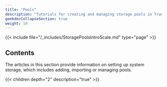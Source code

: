 ```yaml
---
title: "Pools"
description: "Tutorials for creating and managing storage pools in TrueNAS SCALE."
geekdocCollapseSection: true
weight: 10
---
```


{{< include file="/_includes/StoragePoolsIntroScale.md" type="page" >}}

## Contents

The articles in this section provide information on setting up system storage, which includes adding, importing or managing pools.

{{< children depth="2" description="true" >}}
